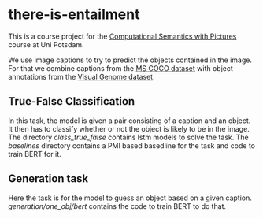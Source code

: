 # there-is-entailment

This is a course project for the [Computational Semantics with Pictures](https://compling-potsdam.github.io/sose19-pm1-pictures/) course at Uni Potsdam.

We use image captions to try to predict the objects contained in the image. For that we combine captions from the [MS COCO dataset](http://cocodataset.org) with object annotations from the [Visual Genome dataset](http://visuagenome.org).

## True-False Classification
In this task, the model is given a pair consisting of a caption and an object. It then has to classify whether or not the object is likely to be in the image. The directory *class_true_false* contains lstm models to solve the task. The *baselines* directory contains a PMI based basedline for the task and code to train BERT for it.

## Generation task
Here the task is for the model to guess an object based on a given caption. *generation/one_obj/bert* contains the code to train BERT to do that.
